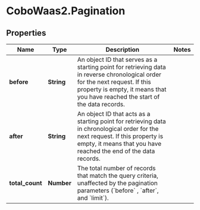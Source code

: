 # CoboWaas2.Pagination

## Properties

Name | Type | Description | Notes
------------ | ------------- | ------------- | -------------
**before** | **String** | An object ID that serves as a starting point for retrieving data in reverse chronological order for the next request.   If this property is empty, it means that you have reached the start of the data records.  | 
**after** | **String** | An object ID that acts as a starting point for retrieving data in chronological order for the next request.  If this property is empty, it means that you have reached the end of the data records.  | 
**total_count** | **Number** | The total number of records that match the query criteria, unaffected by the pagination parameters (&#x60;before&#x60; , &#x60;after&#x60;, and &#x60;limit&#x60;). | 


